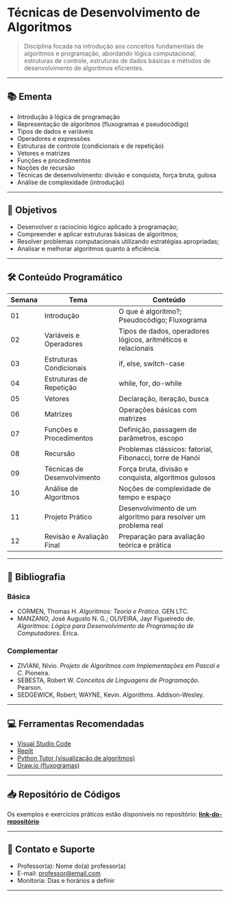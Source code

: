 # Técnicas de Desenvolvimento de Algoritmos

> Disciplina focada na introdução aos conceitos fundamentais de algoritmos e programação, abordando lógica computacional, estruturas de controle, estruturas de dados básicas e métodos de desenvolvimento de algoritmos eficientes.

---

## 📚 Ementa

- Introdução à lógica de programação
- Representação de algoritmos (fluxogramas e pseudocódigo)
- Tipos de dados e variáveis
- Operadores e expressões
- Estruturas de controle (condicionais e de repetição)
- Vetores e matrizes
- Funções e procedimentos
- Noções de recursão
- Técnicas de desenvolvimento: divisão e conquista, força bruta, gulosa
- Análise de complexidade (introdução)

---

## 🧠 Objetivos

- Desenvolver o raciocínio lógico aplicado à programação;
- Compreender e aplicar estruturas básicas de algoritmos;
- Resolver problemas computacionais utilizando estratégias apropriadas;
- Analisar e melhorar algoritmos quanto à eficiência.

---

## 🛠️ Conteúdo Programático

| Semana | Tema | Conteúdo |
|--------|------|----------|
| 01     | Introdução | O que é algoritmo?; Pseudocódigo; Fluxograma |
| 02     | Variáveis e Operadores | Tipos de dados, operadores lógicos, aritméticos e relacionais |
| 03     | Estruturas Condicionais | if, else, switch-case |
| 04     | Estruturas de Repetição | while, for, do-while |
| 05     | Vetores | Declaração, iteração, busca |
| 06     | Matrizes | Operações básicas com matrizes |
| 07     | Funções e Procedimentos | Definição, passagem de parâmetros, escopo |
| 08     | Recursão | Problemas clássicos: fatorial, Fibonacci, torre de Hanói |
| 09     | Técnicas de Desenvolvimento | Força bruta, divisão e conquista, algoritmos gulosos |
| 10     | Análise de Algoritmos | Noções de complexidade de tempo e espaço |
| 11     | Projeto Prático | Desenvolvimento de um algoritmo para resolver um problema real |
| 12     | Revisão e Avaliação Final | Preparação para avaliação teórica e prática |

---

## 📘 Bibliografia

### Básica

- CORMEN, Thomas H. *Algoritmos: Teoria e Prática*. GEN LTC.
- MANZANO, José Augusto N. G.; OLIVEIRA, Jayr Figueiredo de. *Algoritmos: Lógica para Desenvolvimento de Programação de Computadores*. Érica.

### Complementar

- ZIVIANI, Nívio. *Projeto de Algoritmos com Implementações em Pascal e C*. Pioneira.
- SEBESTA, Robert W. *Conceitos de Linguagens de Programação*. Pearson.
- SEDGEWICK, Robert; WAYNE, Kevin. *Algorithms*. Addison-Wesley.

---

## 💻 Ferramentas Recomendadas

- [Visual Studio Code](https://code.visualstudio.com/)
- [Replit](https://replit.com/)
- [Python Tutor (visualização de algoritmos)](https://pythontutor.com/)
- [Draw.io (fluxogramas)](https://draw.io/)

---

## 📥 Repositório de Códigos

Os exemplos e exercícios práticos estão disponíveis no repositório: [**link-do-repositório**](#)

---

## 🤝 Contato e Suporte

- Professor(a): Nome do(a) professor(a)
- E-mail: professor@email.com
- Monitoria: Dias e horários a definir

---
